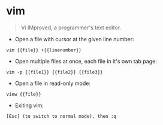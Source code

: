 # vim

> Vi IMproved, a programmer's text editor.

- Open a file with cursor at the given line number:

`vim {{file}} +{{linenumber}}`

- Open multiple files at once, each file in it's own tab page:

`vim -p {{file1}} {{file2}} {{file3}}`

- Open a file in read-only mode:

`view {{file}}`

- Exiting vim:

`[Esc] (to switch to normal mode), then :q`
